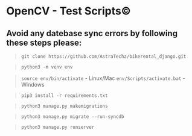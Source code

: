 

# OpenCV - Test Scripts©



## Avoid any datebase sync errors by following these steps please: 

> `git clone https://github.com/AstraTechz/bikerental_django.git`

> `python3 -m venv env`

> `source env/bin/activate` - Linux/Mac `env/Scripts/activate.bat` - Windows

> `pip3 install -r requirements.txt`

> `python3 manage.py makemigrations`

> `python3 manage.py migrate --run-syncdb`

> `python3 manage.py runserver`


